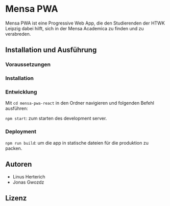 # Mensa PWA

Mensa PWA ist eine Progressive Web App, die den Studierenden der HTWK Leipzig dabei hilft, sich in der Mensa Academica zu finden und zu verabreden.

## Installation und Ausführung

### Voraussetzungen


### Installation

### Entwicklung
Mit `cd mensa-pwa-react` in den Ordner navigieren und folgenden Befehl ausführen:

`npm start`: zum starten des development server.

### Deployment
`npm run build`: um die app in statische dateien für die produktion zu packen.


## Autoren

* Linus Herterich
* Jonas Gwozdz


## Lizenz

